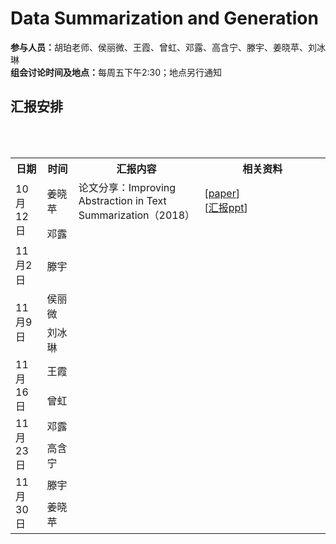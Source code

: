 <html>
<body>
<a name="top"></a>
<h1>Data Summarization and Generation</h1>
  <b>参与人员：</b>胡珀老师、侯丽微、王霞、曾虹、邓露、高含宁、滕宇、姜晓苹、刘冰琳<br>
  <b>组会讨论时间及地点：</b>每周五下午2:30；地点另行通知<br> 


<h2>汇报安排</h2>
<br><br>
<div>
<table id="bord" >
  <tbody><tr class="active">
    <th width="10%">日期</th><th width="10%">时间</th><th width="40%">汇报内容</th><th width="40%">相关资料</th>
  </tr>

  <tr id="bord">
    <td rowspan="2">10月12日</td>
    <td>姜晓苹</td>
    <td>论文分享：Improving Abstraction in Text Summarization（2018）</td>
    <td>
      [<a href="http://cn.arxiv.org/abs/1808.07913">paper</a>]<br>
      [<a href = "uploadFiles/20181012组会-姜晓苹论文分享.pptx">汇报ppt</a>]
    </td>
  </tr>


  <tr id="bord">
    <td>邓露</td>
    <td></td>
    <td></td>
  </tr>

  <tr id="bord">
    <td>11月2日</td>
    <td>滕宇</td>
    <td></td>
    <td></td>
  </tr>

 <tr id="bord">
    <td rowspan="2">11月9日</td>
    <td>侯丽微</td>
    <td></td>
    <td></td>
  </tr>

 <tr id="bord">
    <td>刘冰琳</td>
    <td></td>
    <td></td>
  </tr>

 <tr id="bord">
    <td rowspan="2">11月16日</td>
    <td>王霞</td>
    <td></td>
    <td></td>
  </tr>

 <tr id="bord">
    <td>曾虹</td>
    <td></td>
    <td></td>
  </tr>

 <tr id="bord">
    <td rowspan="2">11月23日</td>
    <td>邓露</td>
    <td></td>
    <td></td>
  </tr>

 <tr id="bord">
    <td>高含宁</td>
    <td></td>
    <td></td>
  </tr>

 <tr id="bord">
    <td rowspan="2">11月30日</td>
    <td>滕宇</td>
    <td></td>
    <td></td>
  </tr>

 <tr id="bord">
    <td>姜晓苹</td>
    <td></td>
    <td></td>
  </tr>


</tbody></table>
</div>

</body></html>
